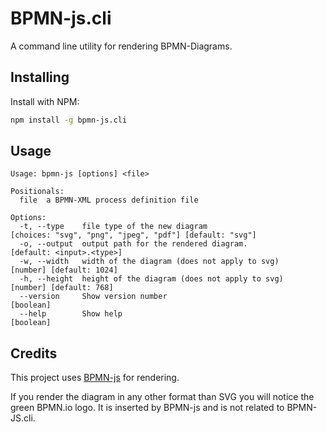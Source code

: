 # BPMN-js.cli

A command line utility for rendering BPMN-Diagrams.

## Installing

Install with NPM:

```sh 
npm install -g bpmn-js.cli
```

## Usage

```
Usage: bpmn-js [options] <file>

Positionals:
  file  a BPMN-XML process definition file

Options:
  -t, --type    file type of the new diagram                     [choices: "svg", "png", "jpeg", "pdf"] [default: "svg"]
  -o, --output  output path for the rendered diagram.                                          [default: <input>.<type>]
  -w, --width   width of the diagram (does not apply to svg)                                    [number] [default: 1024]
  -h, --height  height of the diagram (does not apply to svg)                                    [number] [default: 768]
  --version     Show version number                                                                            [boolean]
  --help        Show help                                                                                      [boolean]
```

## Credits

This project uses [BPMN-js](https://bpmn.io/toolkit/bpmn-js/) for rendering. 

If you render the diagram in any other format than SVG you will notice the green BPMN.io logo.
It is inserted by BPMN-js and is not related to BPMN-JS.cli.
